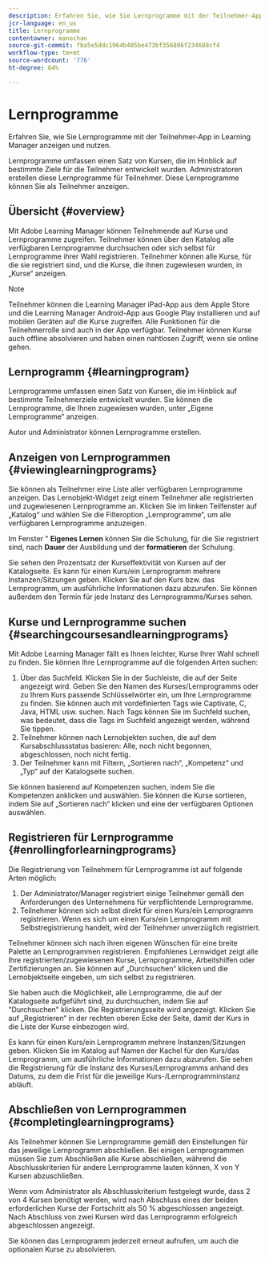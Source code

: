 ```yaml
---
description: Erfahren Sie, wie Sie Lernprogramme mit der Teilnehmer-App in Learning Manager anzeigen und nutzen.
jcr-language: en_us
title: Lernprogramme
contentowner: manochan
source-git-commit: fba5e5ddc1964b485be473bf356806f234688cf4
workflow-type: tm+mt
source-wordcount: '776'
ht-degree: 84%

---
```




# Lernprogramme

Erfahren Sie, wie Sie Lernprogramme mit der Teilnehmer-App in Learning Manager anzeigen und nutzen.

Lernprogramme umfassen einen Satz von Kursen, die im Hinblick auf bestimmte Ziele für die Teilnehmer entwickelt wurden. Administratoren erstellen diese Lernprogramme für Teilnehmer. Diese Lernprogramme können Sie als Teilnehmer anzeigen.

## Übersicht {#overview}

Mit Adobe Learning Manager können Teilnehmende auf Kurse und Lernprogramme zugreifen. Teilnehmer können über den Katalog alle verfügbaren Lernprogramme durchsuchen oder sich selbst für Lernprogramme ihrer Wahl registrieren. Teilnehmer können alle Kurse, für die sie registriert sind, und die Kurse, die ihnen zugewiesen wurden, in „Kurse“ anzeigen.

>[!NOTE]
>
>Teilnehmer können die Learning Manager iPad-App aus dem Apple Store und die Learning Manager Android-App aus Google Play installieren und auf mobilen Geräten auf die Kurse zugreifen. Alle Funktionen für die Teilnehmerrolle sind auch in der App verfügbar. Teilnehmer können Kurse auch offline absolvieren und haben einen nahtlosen Zugriff, wenn sie online gehen.

## Lernprogramm {#learningprogram}

Lernprogramme umfassen einen Satz von Kursen, die im Hinblick auf bestimmte Teilnehmerziele entwickelt wurden. Sie können die Lernprogramme, die Ihnen zugewiesen wurden, unter „Eigene Lernprogramme“ anzeigen.

Autor und Administrator können Lernprogramme erstellen.

## Anzeigen von Lernprogrammen {#viewinglearningprograms}

Sie können als Teilnehmer eine Liste aller verfügbaren Lernprogramme anzeigen. Das Lernobjekt-Widget zeigt einem Teilnehmer alle registrierten und zugewiesenen Lernprogramme an. Klicken Sie im linken Teilfenster auf „Katalog“ und wählen Sie die Filteroption „Lernprogramme“, um alle verfügbaren Lernprogramme anzuzeigen.

Im Fenster &quot; **Eigenes Lernen** können Sie die Schulung, für die Sie registriert sind, nach **Dauer** der Ausbildung und der **formatieren** der Schulung.

Sie sehen den Prozentsatz der Kurseffektivität von Kursen auf der Katalogseite. Es kann für einen Kurs/ein Lernprogramm mehrere Instanzen/Sitzungen geben. Klicken Sie auf den Kurs bzw. das Lernprogramm, um ausführliche Informationen dazu abzurufen. Sie können außerdem den Termin für jede Instanz des Lernprogramms/Kurses sehen.

## Kurse und Lernprogramme suchen {#searchingcoursesandlearningprograms}

Mit Adobe Learning Manager fällt es Ihnen leichter, Kurse Ihrer Wahl schnell zu finden. Sie können Ihre Lernprogramme auf die folgenden Arten suchen:

1. Über das Suchfeld. Klicken Sie in der Suchleiste, die auf der Seite angezeigt wird. Geben Sie den Namen des Kurses/Lernprogramms oder zu Ihrem Kurs passende Schlüsselwörter ein, um Ihre Lernprogramme zu finden. Sie können auch mit vordefinierten Tags wie Captivate, C, Java, HTML usw. suchen. Nach Tags können Sie im Suchfeld suchen, was bedeutet, dass die Tags im Suchfeld angezeigt werden, während Sie tippen.
1. Teilnehmer können nach Lernobjekten suchen, die auf dem Kursabschlussstatus basieren: Alle, noch nicht begonnen, abgeschlossen, noch nicht fertig.
1. Der Teilnehmer kann mit Filtern, „Sortieren nach“, „Kompetenz“ und „Typ“ auf der Katalogseite suchen.

Sie können basierend auf Kompetenzen suchen, indem Sie die Kompetenzen anklicken und auswählen. Sie können die Kurse sortieren, indem Sie auf „Sortieren nach“ klicken und eine der verfügbaren Optionen auswählen.

## Registrieren für Lernprogramme {#enrollingforlearningprograms}

Die Registrierung von Teilnehmern für Lernprogramme ist auf folgende Arten möglich:

1. Der Administrator/Manager registriert einige Teilnehmer gemäß den Anforderungen des Unternehmens für verpflichtende Lernprogramme.
1. Teilnehmer können sich selbst direkt für einen Kurs/ein Lernprogramm registrieren. Wenn es sich um einen Kurs/ein Lernprogramm mit Selbstregistrierung handelt, wird der Teilnehmer unverzüglich registriert.

Teilnehmer können sich nach ihren eigenen Wünschen für eine breite Palette an Lernprogrammen registrieren. Empfohlenes Lernwidget zeigt alle Ihre registrierten/zugewiesenen Kurse, Lernprogramme, Arbeitshilfen oder Zertifizierungen an. Sie können auf „Durchsuchen“ klicken und die Lernobjektseite eingeben, um sich selbst zu registrieren.

Sie haben auch die Möglichkeit, alle Lernprogramme, die auf der Katalogseite aufgeführt sind, zu durchsuchen, indem Sie auf &quot;Durchsuchen&quot; klicken. Die Registrierungsseite wird angezeigt. Klicken Sie auf „Registrieren“ in der rechten oberen Ecke der Seite, damit der Kurs in die Liste der Kurse einbezogen wird.

Es kann für einen Kurs/ein Lernprogramm mehrere Instanzen/Sitzungen geben. Klicken Sie im Katalog auf Namen der Kachel für den Kurs/das Lernprogramm, um ausführliche Informationen dazu abzurufen. Sie sehen die Registrierung für die Instanz des Kurses/Lernprogramms anhand des Datums, zu dem die Frist für die jeweilige Kurs-/Lernprogramminstanz abläuft.

## Abschließen von Lernprogrammen {#completinglearningprograms}

Als Teilnehmer können Sie Lernprogramme gemäß den Einstellungen für das jeweilige Lernprogramm abschließen. Bei einigen Lernprogrammen müssen Sie zum Abschließen alle Kurse abschließen, während die Abschlusskriterien für andere Lernprogramme lauten können, X von Y Kursen abzuschließen.

Wenn vom Administrator als Abschlusskriterium festgelegt wurde, dass 2 von 4 Kursen benötigt werden, wird nach Abschluss eines der beiden erforderlichen Kurse der Fortschritt als 50 % abgeschlossen angezeigt. Nach Abschluss von zwei Kursen wird das Lernprogramm erfolgreich abgeschlossen angezeigt.

Sie können das Lernprogramm jederzeit erneut aufrufen, um auch die optionalen Kurse zu absolvieren.
